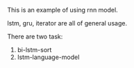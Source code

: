 This is an example of using rnn model.

lstm, gru, iterator are all of general usage.

There are two task:
1. bi-lstm-sort
2. lstm-language-model